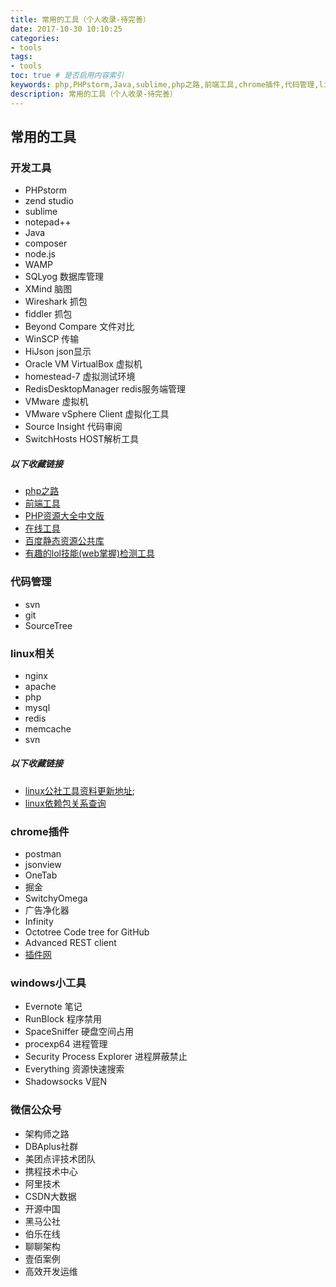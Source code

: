 ```yaml
---
title: 常用的工具（个人收录-待完善）
date: 2017-10-30 10:10:25
categories: 
- tools
tags:
- tools
toc: true # 是否启用内容索引
keywords: php,PHPstorm,Java,sublime,php之路,前端工具,chrome插件,代码管理,linux,windows小工具,架构师之路,DBAplus社群,美团点评技术团队,携程技术,中心阿里技术,CSDN大数据,开源中国,伯乐在线,聊聊架构,壹佰案例,高效开发运维
description: 常用的工具（个人收录-待完善）
---
```


## 常用的工具


### 开发工具

- PHPstorm
- zend studio
- sublime
- notepad++
- Java
- composer
- node.js
- WAMP
- SQLyog 数据库管理
- XMind  脑图
- Wireshark 抓包
- fiddler 抓包
- Beyond Compare 文件对比
- WinSCP 传输
- HiJson json显示
- Oracle VM VirtualBox  虚拟机
- homestead-7 虚拟测试环境
- RedisDesktopManager redis服务端管理
- VMware 虚拟机
- VMware vSphere Client 虚拟化工具
- Source Insight 代码审阅
- SwitchHosts HOST解析工具


##### 以下收藏链接


- [php之路](https://laravel-china.github.io/php-the-right-way/)
- [前端工具](http://www.fefork.com/fetool/)
- [PHP资源大全中文版](https://github.com/zhongweixiang/awesome-php-cn)
- [在线工具](http://tool.lu/)
- [百度静态资源公共库](http://cdn.code.baidu.com/)
- [有趣的lol技能(web掌握)检测工具](http://skill.phodal.com/#_a2b2c2de3fgh2i2jklm2nopqr2stuvwx2y2z_1_Name)


### 代码管理

- svn
- git
- SourceTree

### linux相关 

- nginx
- apache
- php
- mysql
- redis
- memcache
- svn
##### 以下收藏链接
- [linux公社工具资料更新地址](http://linux.linuxidc.com/index.php);
- [linux依赖包关系查询](http://rpmfind.net/)

### chrome插件

- postman
- jsonview
- OneTab
- 掘金
- SwitchyOmega
- 广告净化器
- Infinity
- Octotree Code tree for GitHub
- Advanced REST client
- [插件网](http://www.cnplugins.com/)

### windows小工具

- Evernote 笔记 
- RunBlock 程序禁用
- SpaceSniffer 硬盘空间占用
- procexp64 进程管理
- Security Process Explorer 进程屏蔽禁止
- Everything 资源快速搜索
- Shadowsocks V屁N

### 微信公众号

- 架构师之路
- DBAplus社群
- 美团点评技术团队
- 携程技术中心
- 阿里技术
- CSDN大数据
- 开源中国
- 黑马公社
- 伯乐在线
- 聊聊架构
- 壹佰案例
- 高效开发运维